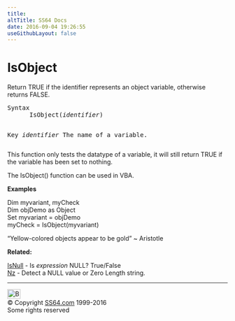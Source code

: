 ```yaml
---
title:
altTitle: SS64 Docs
date: 2016-09-04 19:26:55
useGithubLayout: false
---
```

<!-- #BeginLibraryItem "/Library/head_access.lbi" --><!-- #EndLibraryItem --><h1>IsObject</h1>
<p>  Return  TRUE if the identifier represents an object variable, otherwise returns FALSE.</p>
<pre>Syntax
      IsObject(<i>identifier</i>)

Key
   <i>identifier</i>    The name of a variable.</pre>
<p>This function only tests the datatype of a variable, it will still return TRUE if the variable has been set to nothing. </p>
<p>The IsObject() function can be used in VBA.</p>
<p><b>Examples</b></p>
<p><span class="code">Dim myvariant, myCheck<br>
Dim objDemo as Object
<br> 
Set 
myvariant = objDemo<br>
myCheck = IsObject(myvariant)
</span><span class="code"></span></p>
<p class="quote">“Yellow-colored objects appear to be gold” ~ Aristotle</p>
<p><b>Related:</b></p>
<p><a href="isnull.html">IsNull</a> - Is <i>expression</i> NULL? True/False<br>
<a href="nz.html">Nz</a> - Detect a NULL value or Zero Length string.</p><!-- #BeginLibraryItem "/Library/foot_access.lbi" --><p><script async="" src="//pagead2.googlesyndication.com/pagead/js/adsbygoogle.js"></script>
<!-- access -->

<hr>
<div id="bl" class="footer"><a href="#"><img src="../images/top.png" width="30" height="22" alt="Back to the Top"></a></div>
<div id="br" class="footer, tagline">© Copyright <a href="http://ss64.com/">SS64.com</a> 1999-2016<br>
Some rights reserved</div><!-- #EndLibraryItem -->

